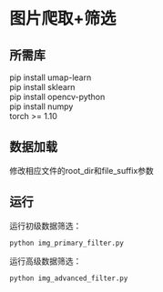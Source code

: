 # 图片爬取+筛选

## 所需库
pip install umap-learn  
pip install sklearn  
pip install opencv-python  
pip install numpy  
torch >= 1.10  


  
## 数据加载
修改相应文件的root_dir和file_suffix参数


## 运行   
运行初级数据筛选：
```
python img_primary_filter.py
```   
   
运行高级数据筛选：
```
python img_advanced_filter.py
```   
